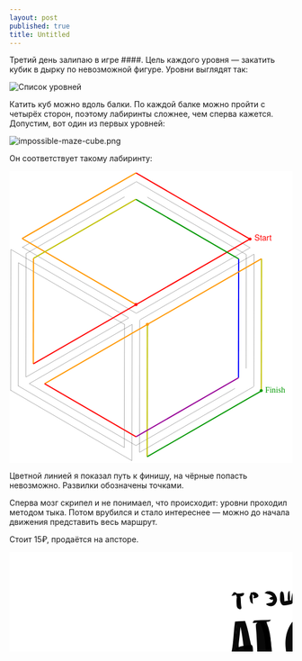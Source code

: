```yaml
---
layout: post
published: true
title: Untitled
---
```

Третий день залипаю в игре ####. Цель каждого уровня — закатить кубик в дырку по невозможной фигуре. Уровни выглядят так:

![Список уровней]({{site.baseurl}}/media/impossible-maze-levels.png)

Катить куб можно вдоль балки. По каждой балке можно пройти с четырёх сторон, поэтому лабиринты сложнее, чем сперва кажется. Допустим, вот один из первых уровней:

![impossible-maze-cube.png]({{site.baseurl}}/media/impossible-maze-cube.png)

Он соответствует такому лабиринту:

<svg width="745" height="767" viewBox="0 0 745 767" xmlns="http://www.w3.org/2000/svg" style="background:#FFFFFF"><title>Artboard</title><g fill="none" fill-rule="evenodd"><path d="M302.183 727l.634-324M322.156 761l.688-358M342.165 739l.67-347M3.148 577l.704-370M23.183 565l.634-324M43.183 541l.634-323M622.8 519l.4-299M643.165 566l.67-347M43.246 541.733l270.508-155.466M52.246 558.733l270.508-155.466M343.51 391.21l299.98-172.42M33.845 200.21l299.31 173.58M3.653 206.203l309.694 179.594M23.795 241.475l279.41 162.05M33.51 201.21L333.49 28.79M42.997 217.827L303.003 68.173M333.845 28.21l299.31 173.58M362.763 69.077l260.474 150.846M332.563 721.577l260.874-150.154M333.51 374.21l299.98-172.42M342.51 739.21l299.98-172.42M52.363 558.725l280.274 162.55M22.795 564.475l279.41 162.05M2.894 575.945l319.212 185.11" stroke="#000" stroke-width=".5"/><g transform="translate(32 3)"><path d="M330.395 747.73l.576-347.326" stroke="#C1C100" stroke-width="3"/><path d="M30.8 503.895l.46-277.12" stroke="#FF9800" stroke-width="3"/><path d="M570.74 540.32l.517-312.11" stroke="#00F" stroke-width="3"/><path d="M630.682 574.96l.576-347.276" stroke="#C1C100" stroke-width="3"/><path d="M30.836 503.775l569.86-327.75" stroke="#F00" stroke-width="3"/><path d="M60.548 555.902l570.69-328.227M1.46 174.723l299.682 173.685M1.374 174.72L301.094 2.336" stroke="#FF9800" stroke-width="3"/><path d="M31.23 226.764l269.76-155.15" stroke="#C1C100" stroke-width="3"/><path d="M301.04 2.348L600.733 176.04" stroke="#F00" stroke-width="3"/><path d="M300.972 71.658L571.284 228.32" stroke="#009800" stroke-width="3"/><path d="M301.045 695.366l269.698-155.114" stroke="#980098" stroke-width="3"/><path d="M330.393 747.703L630.67 575" stroke="#009800" stroke-width="3"/><path d="M60.468 555.922L301.09 695.378" stroke="#F00" stroke-width="3"/><circle fill="#FF9800" cx="331" cy="400" r="4"/><circle fill="#F00" cx="601" cy="176" r="4"/><circle fill="#009800" cx="630.5" cy="574" r="4"/><circle fill="#F00" cx="301" cy="348" r="4"/></g><text font-family="HelveticaNeue, Helvetica Neue" font-size="21" fill="#F00"><tspan x="645" y="184">Start</tspan></text><text font-family="LucidaGrande, Lucida Grande" font-size="21" fill="#009800"><tspan x="673" y="582">Finish</tspan></text></g></svg>

Цветной линией я показал путь к финишу, на чёрные попасть невозможно. Развилки обозначены точками.

Сперва мозг скрипел и не понимаел, что происходит: уровни проходил методом тыка. Потом врубился и стало интереснее — можно до начала движения представить весь маршрут.

Стоит 15₽, продаётся на апсторе.

<svg width="1078" height="378" xmlns="http://www.w3.org/2000/svg" color-interpolation="auto" stroke="#000" stroke-linecap="square" stroke-miterlimit="10" font-family="Dialog" font-size="12">
  <g text-rendering="optimizeLegibility" stroke="none">
    <path d="M0 0h1078v400H0z" fill="#fff"/>
    <g fill-opacity=".965" stroke-opacity=".965">
      <path d="M400.367 212.633l1.17 3.236-5.215-6.71.558-6.86.73-7.82.805-7.1q.805-7.1 1.423-12.32.618-5.22 1.198-10.34t1.096-9.91q.517-4.79.96-9.05.44-4.26.78-8.06t.576-7.18q.236-3.38.49-7.27.257-3.89.435-7.29t5.312-2.94q5.133.46 6.193 3.01 1.06 2.55 2.905 7.7 1.844 5.15 3.01 9.27 1.168 4.12 2.183 8.6 1.015 4.48 2.023 9.41 1 4.93 2.22 10.11 1.22 5.19 2.43 10.77 1.21 5.58 2.52 11l3.07 12.68q1.75 7.27 2.72 11.22.96 3.95 1.77 7.08t1.99 6.99q1.19 3.86-5.91 9.55-7.1 5.69-3.69-.13 3.41-5.83-2.62-3.23t-6.8-1.58l-1.37-7.54q-.61-3.37-1.33-7.58-.73-4.21-1.86-11.71-1.14-7.5-1.6-13.09-.47-5.58-1.03-11.21-.56-5.63-1.3-10.88-.74-5.25-1.37-10.19-.63-4.94-1.41-9.3-.78-4.36-1.66-8.35-.88-3.99-2.14-9.13-1.26-5.14-1.64-7.67-.38-2.53-1.33-5.65-.95-3.12 2.42-1.57t3.22 4.84q-.15 3.28-.41 7.22-.27 3.93-.52 7.35-.25 3.42-.61 7.27t-.79 8.14q-.44 4.29-.96 9.11t-1.12 9.94q-.61 5.13-1.24 10.35t-1.43 12.27q-.8 7.05-1.17 10.93l-.66 7.05q-.3 3.18-.13 6.31.17 3.13-2.12 1.6z"/>
      <path d="M401.144 181.863l1.37-10.985 9.474-3.02 6.834-1.288 6.118-.91 4.5-.695q4.503-.695 4.12 11.457-.386 12.15-5.76 12.898-5.372.747-8.692 1.274-3.32.527-7.722 1.162zm45.126-59.07l-.97-3.11 11.524 2.35 2.125 6.71 2.3 6.317 1.03 4.135q1.03 4.136 1.82 8.966.79 4.84 1.37 12.22.57 7.39.7 11.68.12 4.3.18 7.72.05 3.42.11 6.1.05 2.67.02 6.31-.03 3.64-.77 6.89-.74 3.26-3.07 5.72t-2.74 5.09q-.4 2.63-.17 6.53.23 3.91 4.67 2.04 4.43-1.86 7.45-2.57 3.02-.71 8.6-1.08 5.58-.38 8.18-.54 2.6-.16 2.91 6.6.31 6.77-2.31 6.93-2.62.17-5.78.25-3.16.09-7.77.69-4.61.61-7.61.98-2.99.37-7.94-.02-4.95-.38-6.86-4.57-1.91-4.19-2.14-8.31-.23-4.12-1.29-8.57t-4.08-6.49q-3.02-2.03-3.8-7.6-.78-5.57-.81-8.15-.03-2.58-.02-5.83.01-3.25-.1-7.32-.11-4.08-.44-11.03-.33-6.95-.56-11.2-.23-4.25-.51-7.92t-.53-6.76-.31-5.94 4.2-5zm66.066 3.61l3.112 2.396 2.17 2.06 2.805 2.34 1.058-.75-2.06-3.76q-2.06-3.76-3.63-.78-1.56 2.97-3.25 5.86t-3.15 5.97-2.44 6.59q-.98 3.51-1.72 8.7-.74 5.19-.63 9.49.12 4.29.76 8.11.65 3.82 1.5 8.96.86 5.14 2 9.1 1.14 3.95 2.64 8.31t2.52 7.63q1.03 3.27 1.92 7.52.89 4.25 1.75 7.29t2.92 5.09q2.06 2.05 5.42-.01 3.36-2.07 6.82-1.65 3.47.41 3.9 6.44.44 6.03-2.66 7.72-3.09 1.69-6.51 2.19t-6.57.17q-3.14-.33-6.84-2.73-3.7-2.4-5.82-5.61t-3.4-7.44q-1.28-4.23-2.13-8.28-.86-4.05-1.77-6.89-.92-2.84-2.45-7.27t-2.8-9.02q-1.27-4.6-1.9-7.99-.62-3.39-1.25-7.62t-1.1-9.76q-.47-5.54-.06-11.46.41-5.92 1.52-10.51 1.11-4.6 2.8-8.79 1.69-4.2 3.96-7.99 2.26-3.79 5.97-7.92t7.91-5.1q4.2-.97 7.03 2.07t3.54 7.37q.71 4.32-2.56 8.21-3.27 3.88-6.04 1.95-2.76-1.93-4.12-5.8zm34.336-11.063l5.232 4.407.923 4.684.87 5.33.88 5.86.398 3.44q.397 3.45.76 9.35.362 5.9.606 10.34.25 4.44.39 8.94.14 4.51.36 8.66.23 4.16.44 7.83.22 3.67.48 6.67t.63 6.63.71 7.41q.35 3.78.36 6.77.02 2.99-.57 7.24-.59 4.24-6.03 3.34-5.44-.9-4.83-5.79.61-4.89 2.31-2.11 1.7 2.79 2.38 7.34.68 4.55-3.91 2.62-4.6-1.93-5.36-5.74-.76-3.81-1.07-6.45-.31-2.63-.68-5.93-.37-3.29-.71-7.01t-.6-6.91q-.25-3.18-.45-7.02t-.37-8.19q-.17-4.35-.18-9.04 0-4.69.09-9.17.09-4.48.34-10.35.25-5.87.59-9.16.34-3.29.58-6.06.24-2.78.38-5.38t.26-7.29z"/>
      <path d="M544.703 169.242l5.486-1.902 3.93 1.338 4 .327 4.45-.095 3.59-.087q3.58-.087 4.01 4.04.43 4.128-2.08 6.04-2.52 1.912-7.41 1.14-4.89-.773-7.51-1.92-2.62-1.144-6.06-3.374z"/>
      <path d="M574.332 114.883l2.965 6.055.91 6.2 1.55 11.224 1.952 9.66.57 3.527q.57 3.52 1.16 8.81.58 5.29 1.02 10.26.44 4.97.77 10.96.33 5.99.65 10.08t.56 8.66q.24 4.57.33 7.34.08 2.76.08 6.97t-9.75 4.21q-9.76 0-9.75-2.63 0-2.63 0-6.98t.18-8.92q.18-4.57.33-8.6l.37-9.9q.23-5.88.38-9.06.14-3.18.08-9.95-.06-6.78-.05-10.13.01-3.35-.31-8.28t-.35-10.91q-.03-5.98.33-9.58.36-3.6 1.25-6.63zm-121.57 73.93l-2.324-2.998 6.326 3.127 1.848 6.1 2.556 11.51.593 3.93q.6 3.93 1.06 7.178.46 3.248-3.09 3.76-3.55.513-4.02-2.744l-1.01-7.118q-.54-3.86-1.55-9.485-1-5.624-1.53-8.534zm13.394-5.853l2.027 4.49 1.454 5.368 2.693 9.68.9 3.275.94 4.612q.942 4.61 1.627 8.413.685 3.8-1.592 2.66-2.277-1.143-3.558-8.018-1.282-6.874-2.636-13.404-1.35-6.53-1.76-9.304z"/>
      <path d="M454.316 184.285l.697 10.55.405 7.267 1.052 7.854.41 4.133.477 5.62q.478 5.62.605 8.35.128 2.73-1.488-.73-1.615-3.46-.6-8.26 1.015-4.8 2.215-8.68 1.2-3.87 4.52-2.61 3.32 1.26 2.57 4.43t-2.74 5.54q-2 2.37-4.94 3.02-2.94.64-3.22-2.58-.27-3.23 2.53-4.15 2.8-.92 5.34-1.04 2.53-.12 5.25-.19t5.51-.08q2.79-.01 6.56-.01 3.77 0 8.73.16t8.19.26q3.23.11 1.69 2.73-1.54 2.63-6.12 2.82-4.58.2-10.43.12-5.85-.07-8.64-.07-2.79.01-5.51 0-2.72-.01-6.95-.03-4.23-.03-2.04-2.73 2.19-2.7 2.56-6.9.36-4.19.9-1.1.53 3.1-.19 7.5t-1.08 8.96q-.36 4.54-1.46 7.75-1.1 3.2-4.19 1.02-3.1-2.19-3.2-4.9-.1-2.72-.43-8.31-.33-5.6-.66-11.65-.32-6.05-.21-9.94.11-3.89.95-9.18z"/>
      <path d="M466.203 216.61l-7.833 2.715-3.212 2.212 4.8-2.208 4.92-.38 5.966-.14q5.965-.14 9.98-.54 4.016-.4 9.158-.54 5.142-.14 2.282 2.69-2.86 2.83-9.08 3.17-6.22.34-12.262.17-6.043-.18-8.627-.31-2.584-.14-5.22-.67-2.64-.53-.97-2.76 1.666-2.23 5.82-3.04zm136.52-90.8l-.993-3.164-1.165-3.33 8.848 6.824.974 4.127 1.008 4.392q1.007 4.39 2.152 12.41 1.145 8.01 1.722 14.15.57 6.13 1.03 12.25.46 6.12.76 13.91.3 7.78.37 11.47.07 3.68.08 7.9.01 4.22-5.28 1.2-5.29-3.02-5.13-7.64.15-4.62-.11-7.56-.26-2.94-.73-6.74-.47-3.8-1.68-11.04-1.21-7.25-2.38-15.4t-1.53-10.76q-.35-2.61-.78-6.93-.43-4.33-.52-10.33-.09-6.01 3.12-3.31 3.21 2.69 3.42 5.33.21 2.64.68 8.41.47 5.77 1.47 16.15 1 10.38 1.45 15.99.45 5.61.81 10.77.36 5.15.55 9.18.19 4.03.28 6.59.08 2.56-3.27 4.1-3.35 1.54-3.08-2.86t.64-7.02q.37-2.62.67 0 .29 2.61.64 6.1.35 3.49-.37.4-.73-3.09-.89-7.07-.17-3.98-.5-9.1-.33-5.11-.75-10.7-.42-5.59-1.11-13.63-.69-8.04-1.23-16.19l-.7-10.76q-.16-2.6-.48-5.38-.31-2.78 2.55 1.25 2.87 4.02 3.4 9.77.53 5.75 2.37 16.26 1.85 10.52 3.01 15.56 1.16 5.04 2.03 11.28.87 6.25 1.13 9.44.27 3.2.26 5.9-.01 2.71.14 7.81.15 5.09-5.13 3.29-5.28-1.81-5.36-7.76-.08-5.95-.33-13.56t-.66-13.59q-.4-5.98-.9-11.97t-1.4-13.83q-.91-7.84-1.44-12.16-.53-4.33-1.5-10.04-.97-5.71 2.33-4.7z"/>
      <path d="M601.762 126.543l-1.587-3.156 3.806-2.656 2.81-.77 7.94-2.28 5.65-1.04q5.65-1.04 8.25-1.09 2.6-.05.69 2.79t-5.04 3.07q-3.13.23-9.05 1.55-5.92 1.32-9.49 2.04-3.57.72-1.23-1.58 2.34-2.31 7.12-2.86t7.94-.57q3.17-.01 6.34-.01 3.18 0 5.74.73t-.02 1.32q-2.58.6-5.74 1.17-3.15.57-6.28.57-3.13.01-5.7.08-2.57.08-6.96 1.05-4.39.97-1.23-.83 3.16-1.8 6.77-2.71 3.62-.9 8.9-1.85 5.28-.94 2.17.36-3.11 1.3-9.37 2.93-6.25 1.64-9.64 2.07zm12.848 30.13l4.86-4.293 5.094-.71 5.385-.533 4.87-.655-1.46 3.086q-1.47 3.086-8.28 3.9-6.81.816-9.63 1.346-2.82.53.39-1.213 3.2-1.74 6.97-2.25 3.77-.5.37 2.54t-6.62 3.56q-3.23.53-3.81-2.16-.58-2.69 2.34-2.73 2.92-.03 8.04-.58 5.12-.54 10.4-2.15 5.28-1.61 3.64.7-1.64 2.31-6.82 2.87t-10.12 1.39zm2.33 47.82l4.94-3.11 9.09-.657 6.13-.8 5.355-.614-1.714 4.36q-1.71 4.362-5.35 4.85-3.64.486-7.4 1.252-3.75.766-8.11 2.304-4.35 1.54.09-.04 4.44-1.578 7.12-1.574 2.68.005 6.59.024 3.91.02-.95 4.41-4.86 4.393-7.95 4.655-3.08.262-7.43.54-4.35.28-2.36-1.91 1.99-2.19 6.84-3.024 4.84-.84 8.19-1.41 3.35-.57 8.23-.86 4.88-.29.22 1.45t-7.94 2.59q-3.28.85-6.06 1.29-2.78.44-6.94 1.27-4.16.83-.07-.8t6.97-1.82q2.88-.19 7.79-2.03 4.92-1.84 3.55.67-1.36 2.52-6.37 2.54-5.01.02-9.05-.02t-7.55-1.13q-3.51-1.09-2.02-5.63 1.49-4.54 4.64-5.75 3.14-1.21 9.14-2.6 6-1.39 9.65-1.86 3.65-.47 7.53-1.24t2.68 3.08q-1.19 3.86-3.81 4.13t-5.87.63q-3.24.35-7.99.39-4.75.03-7.25-.23z"/>
      <path d="M615.57 214.734l-5.597 2.44-3.463 1.158 3.614-5.25 4.707-.027 3.16-.006q3.16-.01 7.76-.05 4.6-.05 8.69-.04 4.09 0-1.82 3.86t-9.71 4.37q-3.8.51-9.22 2.09-5.42 1.58-7.65 2.88-2.22 1.29-1.17-3t5.41-4.79q4.36-.49 6.93.01 2.57.49.6 2.65t-4.34 3.74q-2.36 1.59-4.84 2.35-2.47.75-2.82-4.86-.35-5.62 5.7-6.97 6.05-1.36 10.43-1.92 4.39-.57 10.55-.47 6.17.1 4.34 4.07-1.82 3.98-8.72 3.98t-10.12-.04q-3.22-.05-6.1-.14-2.88-.1-2.65-3.93.23-3.83 3.21-3.87zm-9.922-34.93l-.32-6.31.88-3.964-.158 4.045-.035 6.232z"/>
      <path d="M599.797 116.848l-3.046-4.682 5.79 8.364 2.08 6.04 2.26 7.197 1.06 4.046q1.06 4.047 1.84 8.492.79 4.446 1.3 9.175.52 4.728.83 9.63.31 4.9.43 9.764.13 4.863.21 11.664.08 6.802-.18 10.983-.25 4.19-.49 7.76-.24 3.58-.38 6.67-.13 3.09-.13 5.73l.02 7.22q.02 4.58-4.42 3.83-4.44-.75-4.12-4.48.32-3.72 1.22-.26.9 3.47 2.46 6.62 1.56 3.16-2.02.84t-3.31-6.74q.26-4.42.29-7.16.04-2.74.2-5.98t.41-6.9q.25-3.65.56-7.66.31-4.01.35-10.62.04-6.61.1-11.38.05-4.76-.05-9.45-.1-4.69-.48-9.18t-1.03-8.7q-.65-4.21-1.46-8.06-.82-3.85-1.7-7.39-.88-3.55-1.72-6.76-.84-3.22-1.67-8.06-.83-4.85 2.33-2.84zm57.013-16.458l1.137 5.18.71 4.228.44 6.823.492 8.55.36 4.72q.37 4.72.69 9.82.32 5.1.68 12.99.36 7.89.46 13.41.1 5.52.17 11.03t.14 10.77q.07 5.26.17 12.05.09 6.79.21 10.48l.24 8q.12 4.3.24 7.64t-6.64-2.92q-6.76-6.26-6.37-12.99.39-6.73.57-11.37.18-4.63.62-9.29t.94-9.2q.5-4.53.93-9.01.43-4.47.87-8.79.43-4.32 1.17-9.84t1.08-8.52q.34-2.99.45-5.56.11-2.57.28-6.95t.36-7.23q.18-2.85.34-6.22.16-3.37-.22-8.86-.38-5.49 3.17-2 3.56 3.49 5.8 8.43t3.26 8.16q1.02 3.21 1.99 6.46t1.89 6.56q.92 3.31 2.11 8.38 1.18 5.08 2.38 11.74 1.19 6.67 1.72 9.31.53 2.65 1.71 6.77 1.17 4.12-1.67 2.02-2.85-2.1-2.27-6.92.57-4.82 1.17-9.69.6-4.87 1.13-8.28.53-3.41 1.1-6.71.57-3.3 1.19-6.28t1.42-5.59q.8-2.61 2.05-5.78t3.63-7.39q2.37-4.23 3.91-7.36t5.18.01q3.63 3.14 3.26 7.03-.37 3.89-.73 6.73-.36 2.85-.9 5.77-.55 2.93-1.19 5.98-.65 3.06-1.4 6.28-.76 3.22-1.48 6.57t-1.67 8.18q-.95 4.83-1.44 7.66-.48 2.83-1.2 7.2t-1.15 8.06q-.43 3.69-5.19 2.2-4.76-1.49-4.74-4.25.01-2.76.4-5.4.39-2.64.94-5.47.55-2.83 1.46-6.02.91-3.19 2.71-7.77 1.79-4.58 2.94-6.96 1.14-2.38 3.31-7.36t3.34-8.28q1.17-3.3 2.28-7.34 1.12-4.03 5.34-4.45 4.22-.41 5.16 3.34.93 3.75 1.52 6.2.59 2.46 1.1 5.14.51 2.69 1 5.67.5 2.99.97 6.19t.79 6.65q.32 3.45.51 8.96.19 5.51.23 9.57.04 4.06.16 8.02t.29 7.7q.17 3.74.51 6.93.34 3.19.8 5.79.46 2.61 1.14 5.81.68 3.21 1.15 5.78.47 2.58 1.04 5.98.57 3.4-4.61 2.12-5.18-1.28-5.17-4.76.01-3.48.21-8.42.21-4.94.83-7.58t2.51-.08q1.88 2.57 2.64 5.02.76 2.45 1.38 8.03.62 5.58-3.89 6.62-4.51 1.05-5.33-3.14-.83-4.19-1.54-7.44-.72-3.25-1.23-6.15-.51-2.9-.87-6.42t-.55-7.47q-.19-3.94-.32-8.02t-.15-8.14q-.02-4.06-.14-9.4-.12-5.34-.29-8.51-.17-3.18-.49-6.15-.32-2.98-.74-5.86-.42-2.88-.88-5.52-.46-2.64-.89-5.12t-.91-5.94q-.49-3.47 2.43-3.67 2.92-.2 2.28 2.4-.65 2.6-2.43 7.78-1.78 5.18-3.77 10.26t-2.72 7.6q-.73 2.52-2.03 7.06t-2.12 7.46q-.81 2.93-1.29 5.49t-.75 6.95q-.27 4.39-4.22 3.56-3.94-.82-3.42-4.57.523-3.74.94-6.22l.9-5.37q.49-2.89 1.463-7.83.97-4.95 1.74-8.39.76-3.44 1.55-6.63.78-3.19 1.423-6.12.64-2.93 1.16-5.68.52-2.75.89-5.43.37-2.68.86-6.49t4.14-3.71q3.65.1 1.06 4.72t-4.45 9q-1.87 4.39-3.15 9.45-1.287 5.06-1.786 8.21-.5 3.14-.85 6.52-.35 3.37-.64 6.73-.29 3.355-1.18 10.256-.89 6.9-1.84 9.35-.95 2.45-5.375-.04-4.43-2.48-5.42-7.44-1-4.95-1.82-9.83-.82-4.88-2.19-11.56t-2.15-9.9q-.78-3.22-1.64-6.41t-1.807-6.3q-.95-3.1-2.81-8.15t-2.84-9.22 1.63-.69q2.62 3.49 2.61 6.86-.02 3.38-.25 7.99t-.29 8.98q-.06 4.37-.15 6.98-.09 2.61-.275 5.67-.18 3.06-.48 8.59-.29 5.53-.22 9.82.08 4.28.12 8.76.05 4.48.11 9.06.07 4.58.16 9.16.09 4.59.3 9.12.21 4.53.37 8.97.16 4.45 1.07 12.91t-5.41 7.21q-6.33-1.25-6.48-7.38-.15-6.13-.29-9.89-.14-3.76-.13-10.66.01-6.9.11-12.16.094-5.25.17-10.76l.14-10.974q.07-5.46.01-13.244-.06-7.78-.065-12.83 0-5.05-.09-9.87-.09-4.82.08-9.2.16-4.38.41-7.85.25-3.48.55-6.19.31-2.72 1.6-5.24zm-198.837 93.27l.872-4.642-.014-3.595 5.36 7.498 1.29 7.28.57 3.8q.57 3.8.92 7.46.36 3.67.55 6.59.2 2.93-4.46 3.99-4.65 1.07-5.36-1.74t-1.38-5.97q-.67-3.16-1.61-8.66-.95-5.49-1.33-9.39-.38-3.89-.57-7.38-.19-3.49-.26-6.04-.07-2.56 3.8-2.91 3.87-.35 3.98 2.74.12 3.09.74 9.76t1.11 11.64q.48 4.97.78 9.97.3 5 .6 8.91t-4.51 2.81q-4.8-1.1-4.36-4.99.45-3.89.86-9.42t.49-8.62q.09-3.09.11-9.84.03-6.75.01-13.57t-.47-12.42q-.46-5.6-1.22-11.07-.75-5.47-1.18-7.98-.42-2.51-1.2-5.05-.77-2.54-1.81-5.81-1.04-3.27-2.07-6.25-1.03-2.98-2.93-6.67-1.89-3.69.53-6.33 2.43-2.64 5.48-2.73 3.05-.09 1.57 2.49-1.48 2.58-4.99 2.84-3.51.27-.8-1.4 2.71-1.66 5.3-1.66t3.33 2.98q.74 2.98-2.52 3.56-3.25.59-6.25.93-2.99.34 1.46-2.49t8.34-3.17q3.89-.34 6.65-.41 2.76-.07-1.5 3.22-4.25 3.29-9.25 3.53-5 .24-8.04.27-3.05.03-7.15.04-4.1.01-1.38-3.44t5.26-3.56q2.53-.11 7.38-.14 4.85-.02 9.99.02 5.14.05 5.18 2.82.04 2.77-5.21 2.76-5.25-.01-8.76.09t-6.95.39q-3.44.29-7.22 1.01t-1.59-2.23q2.19-2.95 5.53-3.66 3.34-.71 10.06-1.11 6.73-.41 9.26-.41 2.52-.01 2.48 2.91-.04 2.91-8.9 3.29-8.86.38-12.12 1t-5.96.87.81-3.13q3.52-3.38 7.17-3.69 3.65-.31 7.27-.41 3.62-.1 6.65-.09 3.03 0 6.72-.07 3.69-.08 2.1 2.39-1.59 2.47-4.33 2.43-2.74-.04-9.85-.04t-12.01.96q-4.9.96-3.5-1.49 1.4-2.44 6.69-2.45 5.3-.01 8.51-.16 3.22-.15 9.17-.94 5.95-.78 3.48 1.89t-6.23 2.95q-3.75.27-7.38.69-3.63.41-6.77.75-3.14.35-1.33-1.94 1.81-2.28 4.78-2.67 2.96-.38 5.78-.93 2.81-.55.21.18-2.61.73-5.17.73t-1.17-2.1q1.39-2.093 4.67-2.814 3.28-.72.88 1.535-2.4 2.26-.68 4.61 1.72 2.34 3.63 5.38t3.34 6.15q1.43 3.11 2.68 5.96 1.25 2.85 2.19 5.867.94 3.02 1.7 8.55.76 5.54 1.56 11.41t1.32 13.02q.52 7.15.71 14.1.19 6.95.1 10.27-.09 3.33-.58 9.16t-1.13 10.38-1.59 7.54q-.95 2.99-6.78-.09-5.83-3.07-5.77-6.95.06-3.87.11-8.74.05-4.86-.2-9.83-.25-4.96-.41-11.82-.16-6.85.19-10.03.35-3.18 4.35-2.88 3.99.3 4.25 6.06.26 5.76.71 9.42.45 3.66 1.44 8.96.99 5.3 1.64 8.33.65 3.03 1.26 5.54.61 2.5-2.6 2.71-3.21.2-3.24-2.57-.03-2.77-.22-6.27-.19-3.5-.61-7.22-.42-3.72-.82-7.33-.4-3.61-.87-7.5-.48-3.88.29-.08z"/>
      <path d="M702.668 117.03l1.986 3.704 1.067 3.952 1.41 5.597 1.75 7.5.86 4.805q.86 4.804 1.9 13.204 1.05 8.4 1.54 13.67t.84 9.538q.35 4.27.7 7.602.35 3.333.7 6.048.36 2.714 1.2 6.973.85 4.26-4.67 3.2-5.51-1.056-6.27-6.42-.75-5.365-1.06-8.822-.3-3.45-.6-7.78t-.65-9.58q-.35-5.26-.94-13.59t-.82-13.05q-.23-4.72-.57-8.47-.33-3.74-.55-6.67-.22-2.92.01-7.15zm-47.504-1.233l1.61-2.69 3.024 4.79.586 4.85.515 5.76.72 4.91q.72 4.906 1.42 8.906.7 4 1.3 8.475t1.16 9.28q.56 4.805.85 9.57.28 4.763.39 9.404.1 4.64.15 11.156.04 6.515.05 10.423.01 3.91.01 7.34 0 3.43.01 8.67t-5.46 4.26q-5.47-.97-5.17-4.22.29-3.25.82-10.1.54-6.84.83-12.69.29-5.84.61-12.54t.5-13.44q.18-6.74.24-12.73.05-5.99.21-10.83.16-4.84.2-8.77.04-3.93.17-8.48.12-4.55.07-7.08-.05-2.53 2.99.95t3.38 8.5q.33 5.02.39 10.73.05 5.72.16 10.51t.65 10.51 1.37 12.38 1.84 13.24q.99 6.57 1.31 12.02.32 5.46-4.03.65-4.35-4.81-5.95-11.38-1.61-6.57-2.46-13.37-.86-6.8-1.41-12.78-.56-5.97-.64-10.98-.08-5-.04-10.75t.09-10.94q.05-5.19.68-8.72.63-3.53 4.06-.82 3.44 2.7 3.47 5.61.04 2.91.17 8.53.13 5.63.17 10.47.04 4.85.2 10.84t.22 12.73q.05 6.75.24 13.44.18 6.7.5 12.67t.29 13.06q-.02 7.1-.1 10.63-.08 3.54-.48 6.46-.39 2.92-6.32.38t-5.94-6.32q-.02-3.78-.01-8.72v-8.85q0-3.91.01-10.38.01-6.47-.01-10.99-.03-4.52-.17-9.14t-.37-9.27-.44-9.06q-.22-4.41-.5-8.5-.29-4.09-.41-9.26-.12-5.16.21-8.21.34-3.05.89-7.66zm75.484-13.21l-3.97-.016 6.297 4.19 3.183 6.88 3.647 9.82 1.437 3.82q1.437 3.83 2.948 7.78 1.51 3.96 3.06 7.86 1.548 3.91 2.997 7.41 1.45 3.5 3.29 7.6t3.594 6.9q1.76 2.8 2.65-.96.89-3.77 2.13-6.44 1.24-2.67 2.83-9.38 1.59-6.71 2.16-11.96.57-5.25.89-8.07.32-2.82 1.26-7.38.94-4.56 3.07-2.53t1.19 6.79-1.68 8.82q-.73 4.06-1.78 8.98-1.05 4.92-2.38 10.77t-2.92 12.21q-1.58 6.36-4.12 15.7-2.54 9.35-3.98 14.3-1.43 4.95-3.03 9.85-1.6 4.9-3.61 9.7-2 4.8-6.82 1.45-4.82-3.36-2.53-7.74 2.29-4.39 4.91-10.11t4.43-10.23q1.81-4.51 4.38-12.01 2.58-7.49 4.24-12.33 1.66-4.85 3.28-9.09 1.62-4.24 3.2-7.87t2.99-6.78q1.42-3.14 3.54-8.5t2.72-8.77q.61-3.42 1.12 1.25t-.28 10.28q-.8 5.61-1.68 13.04-.88 7.43-1.77 12.99-.89 5.56-2 11.42-1.1 5.86-3.2 14.16t-3.68 12.81q-1.58 4.51-3.85 9.33t-4.08 8.1q-1.81 3.28-3.39 7.15-1.57 3.87-5.83 2.72t-4.21-6.63q.05-5.48 1.9-8.95 1.85-3.46 3.9-7.8t3.44-8.29q1.38-3.96 3.51-11.86 2.12-7.9 3.5-13.47t2.63-10.96q1.25-5.39 2.39-10.41 1.14-5.02 3.12-12.8 1.98-7.78 2.85-10.54.87-2.76 2.76-6.76 1.89-4 3.53-1.01 1.65 3 1.01 6.57-.63 3.57-2.8 9.02-2.16 5.45-3.61 8.6l-3.1 6.73q-1.64 3.58-3.31 7.76-1.67 4.19-3.32 9.02-1.65 4.83-4.08 12.38t-3.9 12.19q-1.47 4.65-2.75 8.85t-3.37 10.66-2.63 9.71q-.54 3.24-4.41-.69-3.86-3.93-2.12-8.18 1.74-4.25 3.21-8.8 1.47-4.55 2.93-9.39 1.46-4.84 4.25-14.04t4.76-15.35 3.67-11.82q1.71-5.66 3.14-10.45 1.43-4.78 2.64-8.78 1.22-4 2.84-8.72 1.62-4.72 2.97-7.7 1.34-2.99 3.54-.34 2.19 2.64.84 6.96t-1.69 7.1q-.34 2.77-.82 8.07-.49 5.3-1.59 12.27-1.1 6.98-1.66 10.05-.56 3.07-1.26 5.64-.71 2.56-2.25 6.22-1.54 3.66-5.13 4.51-3.59.85-7.19-.88-3.6-1.73-4.86-3.98-1.26-2.24-3.23-6.66t-3.47-8.13q-1.49-3.72-2.97-7.81-1.48-4.09-2.83-8.23-1.36-4.14-2.54-8.15-1.19-4-2.59-8.98t-2.52-8.89q-1.13-3.91-1.48-7.58-.35-3.67 3.92-4.07zm-325.118 9.05l.62-3.137.755 4.34-.658 5.31-.815 6.962-.472 4.062q-.472 4.063-.862 8.313-.39 4.25-.718 8.352-.33 4.1-.645 8.12-.316 4.02-.95 9.83-.633 5.82-1.84 12.76t-1.815 10.15q-.605 3.2-1.475 7.98-.87 4.78-1.368 7.81-.498 3.02-.98 5.78-.485 2.75-1.183 7.17-.698 4.43-1.266 9.22-.568 4.79-1.19 8.67-.623 3.88-1.287 8-.66 4.11-1.99.59-1.33-3.52-.71-.16.62 3.36-.07-.95t-.08-8.12q.61-3.8.94-6.62.32-2.82.88-6.9.55-4.08 1.41-9.23t1.36-8.19q.5-3.04 1.38-7.85.88-4.82 1.49-8.01.62-3.19 1.82-10.05 1.2-6.86 1.82-12.58.62-5.72.95-9.71.33-3.99.68-8.11.35-4.12.78-8.41.43-4.29.95-8.41t1.1-7.64q.58-3.53 1.24-6.13z"/>
      <path d="M408 162.34l.238 9.374-.782 9.834-1.062 10.472-1.152 10.622-.735 7.247q-.734 7.24-1.08 11.15-.347 3.9-.686 7.14-.33 3.24-.85 7.16t-.97 7.09q-.45 3.16-1.25 6.96t-2.76 1.95q-1.95-1.86-1.99-5.4-.03-3.55-2.45-5.14-2.42-1.59-.54-3.71 1.89-2.12 5-2.71 3.11-.6 6.93-.89 3.82-.3 1.67 1.41-2.15 1.7-5.37 1.79-3.22.09.02-1.78t1.8.2q-1.44 2.07-4.37 2.6-2.92.53-7.2 1.91-4.27 1.37-2.75-.92 1.53-2.29 5.36-2.27 3.84.01 4.75 2.84.91 2.83.94 6.38.04 3.55-.22-1.66t.28-9.11q.53-3.9.9-7.11.38-3.21.79-7.1.42-3.9 1.26-11.15.85-7.25 1.55-12.56.71-5.31 1.41-10.51.7-5.21 1.29-10.08.59-4.87.95-9.51zm55.918 98.07l-5.518-2.214-4.935-2.44-4.613-2.482 4.663 2.382 2.47 1.207q2.472 1.206 5.217 2.34z"/>
    </g>
    <path d="M350.715 255.7l1.476-8.208 6.63-2.776 5.08-1.227 8.87-.99 3.35-.32q3.35-.32 6.93-.91 3.59-.59 7.88-.86t7.47-.66q3.19-.39 6.02-.46 2.84-.08 5.91-.43 3.07-.36 6.17-.59 3.1-.22 7.13-.58 4.03-.36 7.64-.79l7.71-.93q4.1-.5 7.65-1.13 3.55-.64 8.37-1.7 4.82-1.06 9.23-1.56t8.26-.78q3.85-.29 6.73-.36 2.88-.08 7.08-.1 4.2-.03 8.24-.07 4.04-.05 7.82-.16 3.78-.11 6.4-.3 2.62-.18 5.78-.53 3.16-.35 7.42-.77 4.26-.42 10.41-.72 6.16-.3 10.79-.31 4.64-.01 11.16.26 6.52.27 10.42.71 3.9.44 7.43.73t6.37.53q2.84.24 6.08.23 3.24-.02 7.47-.08 4.23-.06 7.27-.09 3.04-.03 5.99-.03t7.2-.03q4.26-.03 6.77-.57 2.52-.54 5.24-.57 2.72-.03 8.66-.05 5.95-.02 9.32.03 3.38.04 6.7.01t6.75-.07q3.43-.05 8.36 0 4.94.04 8.16.06l6.42.04q3.2.03 6.4.05 3.2.02 6.4.01t6.24-.05q3.04-.04 7.3-.03l8.26.02q4 .01 6.54-.05 2.54-.06 8.62-.16t11.86-.12q5.79-.02 9.33-.01t8.51.08l7.59.1q2.63.03 6.84.03t7.06-.07q2.85-.07 5.62-.3 2.76-.23 5.77-.52l6.02-.58q3.02-.28 5.65-.62 2.64-.33 6.02-.94 3.38-.61 6.72-1.11 3.34-.51-1.45 9.03-4.78 9.53-9.74 9.54-4.95.01-9.73-.21t-8.85-.25q-4.08-.03-8.48-.04-4.41-.01-8.98-.04t-9.14.17-12.15.8q-7.58.61-13.23 1.19-5.65.57-11.59 1.24-5.94.67-11.96 1.4-6.02.74-11.89 1.56-5.88.82-16.89 2.57-11.02 1.76-19.1 3.03-8.09 1.28-13.59 2.02T638 257.7q-5.41.63-10.62 1.2-5.21.57-10.41 1.11t-10.31 1.18q-5.11.64-10.05 1.28-4.95.65-11.37 1.71-6.43 1.06-10.14 1.77-3.704.71-7.41 1.46-3.7.75-7.41 1.46-3.7.7-11.33 1.79t-13.556 1.55q-5.93.46-9.493.64-3.57.17-9.04.57-5.47.4-11.15.76t-11.39.94q-5.7.57-9.75.92-4.04.35-8.52 1-4.47.65-9.22 1.302-4.75.66-12.06 1.553-7.32.89-14.03 1.66t-10.8 1.117q-4.08.34-11.1.54-7.01.19-12.35-.19-5.35-.38-8.06-.756t-6.9-1.05q-4.19-.67-8.07-1.06-3.88-.394-9.51-1.55-5.62-1.153-4.01-11.02 1.62-9.87 5.38-11.08 3.76-1.213 8.82-2.73 5.06-1.52 9.25-2.59 4.19-1.07 8.92-2.14 4.73-1.06 9.68-2.12 4.96-1.05 12.8-2.05 7.84-.99 16.69-2.17 8.85-1.17 15.38-1.74 6.54-.57 9.93-.86 3.39-.29 13.91-1.38 10.52-1.09 14.01-1.56t10.74-1.43q7.24-.96 22.05-2.504 14.8-1.54 18.77-1.76 3.96-.22 18.41-.597t21.43-.55q6.98-.18 13.72-.49t13.45-.65l13.61-.68q6.9-.35 14.11-.74t18.27-.79q11.04-.4 14.84-.5 3.79-.1 7.57-.11 3.78-.01 11.17-.01 7.39 0 14.87.01l15.16.01q7.68.01 23.55-.03t19.77-.03q3.91 0 11.33-.09 7.42-.1 17.22-.54 9.8-.45 15.39-.82 5.59-.38 10.46-.87 4.86-.49 8.96-1.08 4.09-.59 7.04-1.24t.43 5.55q-2.52 6.2-6 6.74-3.49.53-8.7.12-5.22-.41-11.67-.7t-18.07-.43q-11.58-.15-20.11-.16-8.523-.01-17.81.02-9.28.03-19.33.4t-27.16 1.57q-17.11 1.2-34.09 2.56-16.972 1.37-22.36 1.75-5.38.38-16.08.85-10.69.46-32.78 1.22-22.09.75-27.68.96-5.59.21-16.25.74-10.67.52-21.13 1.14-10.46.62-25.29 2.054-14.83 1.43-19.26 2.02-4.43.59-12.95 2-8.52 1.41-16.22 2.82-7.71 1.41-14.88 2.92t-17.06 3.64q-9.89 2.12-16.01 3.34-6.13 1.21-14.46 2.54-8.33 1.32-15.13 2.6-6.81 1.28-10.98 2.15-4.18.87-10.4 1.95t-10.23 1.66q-4.01.58-7.59 1.07-3.58.48-6.71.98t-6.04 1.06q-2.9.57-6.88 1.54-3.99.974-5.09-7.866t1.55-9.67q2.65-.83 6.24-1.92t7.86-2.34l6.7-1.97q2.44-.72 7.79-2.09 5.35-1.37 8.3-2.1 2.95-.72 12.7-2.69t17.07-3.32 15.038-2.75q7.72-1.4 20.46-3.51t21.95-3.35q9.2-1.25 23.82-2.86 14.62-1.61 19.58-2.04 4.95-.43 14.84-1.34 9.88-.91 20.13-1.8 10.25-.89 20.62-1.84 10.375-.96 26.46-2.11t26.504-1.57q10.42-.42 20.77-.63 10.35-.21 20.4-.27 10.06-.06 20.08-.06 10.02 0 19.63.06 9.6.06 23.08.05 13.49-.01 25.72-.038 12.23-.03 15.96-.06 3.72-.02 10.44-.03 6.72-.01 12.32.04 5.6.04 10.22.06 4.62.02 10.54-.01t4.12 9.18q-1.81 9.22-5.53 9.23-3.73.02-8.53.06-4.8.05-10.34.53-5.55.48-26.59 2.51t-32.82 3.18q-11.777 1.15-25.3 2.49-13.53 1.34-28.66 2.79t-31.58 2.89-33.72 3.12q-17.27 1.674-69.4 6.35T445.36 269q-23.56 1.64-37.51 2.04-13.95.4-26.14.425-12.195.03-25.883-1.1-13.69-1.13-.26-3.627 13.43-2.5 25.39-5.41t25.76-4.85q13.8-1.94 37.22-4.55 23.43-2.62 75.47-7.61l69.3-6.65q17.26-1.66 33.7-3.16 16.45-1.51 31.55-3.01 15.1-1.51 28.62-2.8l25.29-2.42q11.78-1.13 32.877-3.18 21.1-2.05 27.05-2.58 5.95-.53 11.16-.61 5.203-.07 8.98-.07 3.77 0 7.152.02 3.38.015 1.8 9.26-1.58 9.24-7.5 9.21l-10.54-.06q-4.62-.03-10.22-.01t-12.32.07q-6.72.04-10.45.03l-15.96-.03q-12.23-.02-25.72-.05-13.48-.03-23.085-.04-9.6-.01-19.62.05-10.02.06-19.99.08-9.98.026-20.15.17-10.18.147-20.36.556-10.18.41-26.05 1.56-15.87 1.153-26.19 2.084-10.31.93-20.56 1.78-10.24.85-20.11 1.75t-14.75 1.33q-4.88.44-19.31 2.02t-23.4 2.76q-8.97 1.18-21.5 3.227-12.54 2.05-20.16 3.44-7.62 1.395-14.86 2.757-7.23 1.37-16.77 3.31-9.53 1.95-12.26 2.61-2.73.66-7.92 1.97-5.19 1.304-11.64 3.15-6.45 1.85-10 2.95t-6.54 2.03q-2.99.93-6.38 1.68-3.39.75-3.38-8.52.01-9.27 4.29-10.33 4.28-1.06 7.55-1.708 3.27-.65 6.61-1.18 3.35-.53 6.98-1.065 3.64-.53 7.44-1.12 3.81-.59 9.77-1.72 5.96-1.13 10.09-2.06 4.13-.93 8.69-1.81 4.56-.87 15.22-2.77 10.66-1.89 16.58-3.19t15.697-3.43q9.78-2.13 17-3.73 7.22-1.61 15.11-3.27 7.9-1.66 16.72-3.32 8.82-1.66 13.61-2.33 4.78-.67 19.97-2.14 15.18-1.47 25.89-2.14 10.7-.67 21.5-1.22 10.8-.55 16.45-.73 5.66-.19 27.68-.94 22.03-.75 32.58-1.28 10.56-.53 15.8-.91t22.18-1.62q16.93-1.25 34.22-2.42 17.29-1.18 27.7-1.65t19.91-.53q9.49-.06 18.09-.03 8.59.03 20.37.18 11.77.14 18.52.4t12.34.6q5.6.34 13.68 1.67t12.56 4.95q4.48 3.63-.35 12.62-4.83 8.99-8.56 9.79-3.73.8-8.41 1.48t-9.96 1.21q-5.276.53-11.156.91t-15.947.83q-10.07.45-17.73.57-7.66.12-11.65.14-4 .01-19.86.02-15.87.01-23.55-.03t-15.16-.03l-14.83.02q-7.36 0-11 .03-3.65.02-7.27.13-3.63.1-14.56.51t-18.08.76q-7.14.36-14.01.65-6.87.3-13.61.66-6.74.37-13.63.69-6.89.32-13.95.49-7.064.17-21.394.57-14.33.39-17.89.59-3.56.19-17.93 1.66T508 256.9q-7.092.93-10.73 1.41-3.633.48-14.43 1.61-10.792 1.13-14.33 1.43-3.533.31-10.04.8-6.51.49-15.18 1.18t-16.17 1.21q-7.5.52-12.1 1.26t-8.99 1.44q-4.39.703-8.24 1.63-3.85.93-8.76 2.39-4.91 1.463-7.64 2.253-2.74.79-3.1-5.88-.36-6.67 3.18-7.18 3.54-.52 7.89-.59 4.35-.07 8.56.01 4.22.08 8.98-.07 4.77-.15 9.41-.55 4.65-.4 9.89-.823 5.24-.43 11.717-1.21 6.473-.77 13.61-1.7 7.14-.92 11.73-1.62 4.594-.71 9.08-1.42 4.49-.71 8.73-1.34 4.234-.63 8.35-1.33 4.12-.71 11.943-1.43 7.83-.73 13.46-1.28t9.33-.8q3.695-.24 7.237-.48t12.04-1.4q8.5-1.16 11.89-1.9 3.39-.74 7.04-1.53 3.66-.79 7.66-1.54 4.007-.76 10.86-1.88 6.86-1.12 12.11-1.78 5.26-.65 10.51-1.24 5.25-.583 10.48-1.093t10.31-1.086q5.085-.57 10.295-1.24t10.5-1.46 13.28-2.05q7.986-1.27 19.105-2.96 11.12-1.7 17.2-2.5t12.3-1.58q6.22-.78 12.29-1.46 6.07-.68 11.883-1.27 5.81-.59 13.83-1.3 8.02-.71 13.17-.96t9.98-.24q4.83.01 9.31-.01t8.804.01q4.323.04 8.25.19 3.922.15 11.463.99 7.54.84 10.445 1.62 2.91.78 5.51 1.85 2.61 1.07 6.55 4.42 3.936 3.35-.414 15.26t-7.39 12.8q-3.033.9-6.86 1.58-3.82.68-6.95 1.1-3.13.42-6.444.8-3.315.37-6.535.71-3.22.33-6.51.56-3.28.23-6.67.3-3.39.07-7.76.07h-7q-2.63 0-7.59.1t-8.5.1q-3.54 0-9.28.01-5.74.01-9.25.01-3.52.01-8.6.05t-9.15 0q-4.07-.03-8.32-.03l-7.3.02q-3.05.01-6.25-.03-3.2-.03-6.4-.04-3.2-.01-6.4.01t-6.42.04q-3.23.03-8.16.05-4.94.02-8.37.07-3.43.05-6.86 0t-6.81-.12q-3.38-.08-9.21-.08-5.84 0-8.56-.02-2.72-.02-5.24-.05-2.52-.03-6.77-.57-4.25-.55-7.2-.57-2.95-.02-5.99-.02t-7.27-.04q-4.23-.05-8.13-.13-3.9-.08-7.25-.35-3.36-.27-6.84-.56-3.48-.29-7.55-.73t-7.81-.73q-3.74-.29-7.35-.34-3.61-.05-9.26.12t-9.87.42-7.49.59q-3.26.34-8.17.75t-9.2.5q-4.28.09-8.39.1-4.11.01-8.14.06-4.02.048-6.55.108-2.53.06-5.76.31-3.24.26-7.1.72-3.86.46-6.66.88-2.8.42-6.63.64-3.83.22-7.98.59t-8.33.79q-4.18.42-8.96.71-4.77.3-9.18.31-4.4.01-7.7.27-3.3.25-6.68.26-3.38.01-6.55-.12-3.18-.13-6.57-.33t-7.28.02q-3.88.22-7.27.2-3.39-.01-7.38.15-3.99.16-8.93.565zm1.005-149.274l2.785-3.25 5.258-2.41 4.897-.97 6.4-.766 4.32-.24q4.32-.242 12.72-.792 8.398-.55 15.14-1.244 6.74-.693 14.073-1.6 7.335-.907 15.286-1.88 7.95-.976 12.04-1.453 4.09-.47 8.47-.84 4.38-.37 18.52-1.33 14.14-.96 19.04-1.32 4.9-.36 19.04-1.24 14.14-.88 23.19-1.23 9.04-.35 18.17-.56 9.13-.21 18.55-.38t18.86-.22q9.44-.05 18.51-.08 9.07-.03 22.11-.05 13.04-.02 21.78-.04 8.75-.02 17.52.25t20.95.65q12.18.38 26.53 1.08 14.34.7 21.34.98 6.99.28 13.97.45 6.97.17 13.83.38 6.85.21 13.46.34 6.6.13 15.27.34 8.67.21 13.56.43t9.21.53q4.32.3 8.15.53 3.83.23 7.35.46 3.52.23 7.57.44 4.05.21-.16 10.06-4.22 9.85-9.01 9.86-4.8 0-10.56-.01-5.76-.01-13.22.02t-16.4.44q-8.95.41-31.05 1.54-22.1 1.14-28.41 1.44-6.31.3-20.02.78-13.71.48-28.26.95-14.55.48-29.15.9-14.6.43-43.66.86-29.06.44-36.34.6-7.28.16-21.4.29-14.11.12-28.04.23-13.93.11-27.32.38t-25.66.68q-12.28.4-22.93.77t-25.95 1.24q-15.3.87-25.3 1.69-10.01.82-19.22 1.72-9.21.91-17.34 1.66-8.13.76-18.09 1.13-9.96.37-17.88.55-7.92.19-14.06.18-6.14 0-11.45.03t-9.49-.21q-4.18-.24-7.61-.43-3.43-.18-3.28-7.76.16-7.58 4.29-7.71 4.14-.14 7.3.02 3.16.15 6.6.02 3.44-.13 11.27-.81t15.7-1.21q7.87-.53 17.46-1.12 9.59-.59 17.51-1.62 7.92-1.02 17.21-2 9.29-.98 19.51-1.84 10.21-.85 25.72-1.73 15.5-.88 26.29-1.28 10.78-.4 23.16-.79 12.37-.38 25.83-.57 13.47-.19 27.44-.35 13.97-.16 28.07-.37t21.34-.34q7.24-.13 36.26-.61 29.02-.48 43.55-.91 14.53-.44 29.01-.82 14.48-.38 28.09-.89t19.86-.88 28.38-1.51q22.13-1.13 31.32-1.53 9.2-.4 16.87-.4 7.67 0 13.44.03 5.76.03 10.42.02 4.66-.01 10.24-.17 5.57-.16 3.64 9.19-1.94 9.34-5.84 9.15-3.9-.2-7.46-.44t-7.45-.49-8.07-.57q-4.18-.32-8.88-.55-4.7-.23-13.23-.44-8.53-.21-15.13-.325-6.6-.11-13.53-.26-6.93-.142-13.99-.32-7.06-.18-14.12-.54l-21.35-1.06q-14.29-.7-26.37-1.05-12.08-.35-20.73-.57-8.65-.21-17.28-.2-8.63.02-21.64-.03-13.02-.04-22.06-.04-9.04.007-18.42.067-9.37.06-18.75.237-9.37.17-18.45.325-9.08.15-18.03.37t-23.04.69-18.91.37q-4.83-.1-18.86.633t-18.29.98q-4.26.25-8.29.61-4.03.36-12.01 1.05-7.98.69-15.46 1.2t-14.5.77q-7.02.26-15.64.18-8.62-.08-13-.47-4.38-.39-7.58-.63t-7.72-.84z" fill="#fff"/>
    <g fill-opacity=".965" stroke-opacity=".965">
      <path d="M515.125 217.48l3.79 1.155 2.926.72 2.13-.466 2.73-.65.68 2.58q.68 2.58-2.95 5.27-3.63 2.69-8.12 2.26-4.49-.43-7.63-4.02-3.14-3.59.43-3.49 3.57.1 6.78.75 3.21.64 6.68.71 3.47.06 6.67-2.87 3.2-2.94 3.71.48.52 3.42-2.07 6.01t-5.4 3q-2.81.41-6.63.04t-6.23-1.29q-2.42-.92-4.95-5.37-2.54-4.45 1.55-4.01 4.09.43 7.13 1.41 3.05.97 5.85-1.73t5.23-.68q2.43 2.02-.22 5.14-2.65 3.11-7.38 1.71zm105.75-1.648l3.566-2.803 3.64-1.03 6.53-1.67 7.27-1.74-1.88 3.61q-1.88 3.6-5.01 4.87-3.13 1.26-1.04-2.69 2.08-3.95 4.72-4.95 2.64-1-.19 2.19-2.82 3.19-6.14 3.9-3.31.71-7.14 1.37z"/>
      <path d="M636.512 205.684l-1.02-4.472-.216-3.806 2.677 4.528.34 3.246 1.082 4.172q1.082 4.172-1.348 1.43-2.43-2.74-1.91-7.017.522-4.277.708-7.74.186-3.463 2.748-1.1 2.562 2.365 3.387 5.896.825 3.54 1.408 7.68t-2.574 1.25q-3.156-2.89-2.413-7.31.75-4.42 1.01-7.26t1.61-.7q1.34 2.13 1.49 6.19.15 4.06.25 7.64t-2.94 3.64q-3.04.07-2.72-4.32.32-4.39.88-8.33.57-3.95 2.74-2.1 2.17 1.85 1.93 6.54-.24 4.69-.51 9.92-.27 5.23-4.78 4.86-4.51-.37-4.25-3.35.27-2.98 1.48-10.09 1.22-7.11 3.83-4.32t2.66 6.96q.04 4.17-2.55 4.13-2.6-.04-2.5-3.67.09-3.63.61-8.08t3.15-3.19q2.64 1.27 2.76 5.72.13 4.45.34 7.44.22 2.99-3.21.67-3.43-2.32-4.03-7.46-.61-5.14-.58-7.74.02-2.59 2.27-1.14t2.32 5.55q.08 4.1-.07 9.29-.14 5.19-3.32 3.27-3.18-1.91-3.4-6.22-.22-4.31 1.48-2.46zm-3.246-55.32l-2.067-2.795 4.52 3.12 1.26 5.83 2.28 9.28-3.53-1.58q-3.53-1.58-3.57-4.34-.04-2.77-.03-6.97 0-4.2 3.71-1.19t4.25 5.98q.54 2.97-3.78 3.39-4.32.42-4.68-2.74-.36-3.16-.16-6.46.2-3.3 3.98-1 3.77 2.3 3.94 7.15.17 4.85-4.63 2.25-4.8-2.6-5.05-5.77t2.3-3.84zm-8.14-36.394l3.26 5.206.707 3.917.932 3.09-3.705-4.645.237-3.306q.238-3.306 3.24.026 3.003 3.33 3.76 8.478.758 5.147-2.35 5.465-3.11.32-3.52-2.64-.412-2.96-.89-8.58-.476-5.62 2.138-4.14 2.614 1.48 1.96 5.95-.656 4.47-3.376 2.76-2.72-1.7-3.48-6.41zm88.01 104.057l-4.924.164 3.553-5.88 3.1-1.44 4.565-1.95-1.53 2.92q-1.53 2.91-5.28 3.59-3.748.68-8.125 1.65-4.378.97-2.03-2.58 2.348-3.55 8.896-4.06 6.55-.51 2.33 2.37t-8.94 4.03q-4.72 1.16-2.6-2.43 2.12-3.59 5.93-3.79 3.81-.19 7.9-1.04 4.09-.85 2.68 2.7-1.41 3.55-5.19 5.54zm18.977-110.004l-2.232 2.508-1.43 3.16.43 2.99 3.17-.58 4.78-1.2q4.78-1.2 2.11 1.28t-6.29 3.13q-3.61.65-2.3-1.51t4.73-3.18.25 1.53q-3.18 2.55-5.89-.2t-.13-5.46zm21.762 10.427l5.67-1.87 4.158-.317 4.71-.12 4.594-.718 3.56-.85q3.563-.852.49 2.03-3.073 2.882-5.566 3.307-2.49.424-6.84 1.215-4.35.79-3.19-1.666 1.16-2.45 4.06-2.98 2.9-.53 6.59-.92t.39 2.49q-3.3 2.88-6.24 3.49-2.94.62-6.14.91-3.2.29-2.05-2.66 1.15-2.95 5.61-3.73l7.04-1.23q2.58-.44 6.19-.84 3.61-.4 2.55 2.51t-5.86 3.75q-4.8.84-7.33.82-2.53-.01-7.46-.3zm-352.777 89.292l1.473 4.453-.6 6.837-.36 5.716-.4 5.516-4.08-2.294q-4.08-2.294-3.81-5.46.27-3.168.55-6.284.28-3.116.61-5.755.33-2.63 4.49-.2 4.16 2.44 4.02 5.7-.14 3.27-.27 6.52-.12 3.26-.24 5.95t-4.68 1.62q-4.56-1.07-3.38-6.38 1.18-5.3 2.06-9.01.88-3.71 1.54-7.17.66-3.47 2.54 1.19t1.16 8.51q-.72 3.85-1.44 7.76-.71 3.91-1.26 7.41t-.79 6.14q-.25 2.64-3.61 1.34-3.36-1.31-2.8-4.04.56-2.74 1.18-5.88.62-3.13 1.33-6.34t1.55-6.46q.84-3.26 1.77-7.31t1.36-1.56q.44 2.49-.21 5.24-.64 2.76-1.63 7.56-.99 4.81-1.52 7.86-.53 3.06-1.82-.36-1.29-3.41-.25-8.26t1.79-7.73q.75-2.88 2.23-6.54t2.48 2.39q1.01 6.06.95 9.46-.05 3.4-.18 6.75-.12 3.35-.46 6.64-.34 3.29-.87 6.23-.53 2.95-5.05 3.01-4.52.06-4.15-2.85.37-2.92 1.09-6.52.72-3.6 1.54-7.53l1.67-7.94q.84-4 2.82-10.55 1.97-6.55 5.24-3.4 3.26 3.15 2.91 6.79-.35 3.64-.74 7.58t-1.16 9.33q-.77 5.39-1.1 8.13-.33 2.75-5.25-.01t-4.72-5.53q.2-2.77.44-6.09t.63-6.7q.38-3.37.95-6.9.57-3.52 4.81-1.46 4.25 2.06 3.94 4.67-.31 2.61-.58 5.65-.27 3.03-.53 6.23-.27 3.2-.67 7.07-.39 3.87-4.56 1.45-4.16-2.43-3.78-5.22.38-2.8.84-5.73.47-2.94 1.29-6.78zm2.79-138.855l4.473 3.11.27 6.448.15 4.436.19 4.71-3.37.02q-3.37.02-5.35-2.37-1.97-2.39-1.64-7.9z"/>
    </g>
    <path d="M410.746 65.14l.382-5.666 11.527 6.523-1.675 7.05-1.46 5.103-.795 2.468q-.795 2.468-2.207 6.098t-2.04 6.13q-.63 2.503-14.32-.177-13.69-2.69-13.092-5.41.598-2.73 1.968-6.02 1.37-3.3 3.67-6.72 2.303-3.43 4.846-7.2 2.544-3.77 3.902-5.95 1.357-2.18 6.254 1.22z" fill="#fff"/>
    <g fill-opacity=".965" stroke-opacity=".965">
      <path d="M407.133 73.965l1.783 4.126.385 4.75.07 3.66.01 4.03.01 3.22q.01 3.23-1.6 0-1.6-3.22-1.59-7.06.01-3.84-.09-8.19z"/>
      <path d="M400.914 75.242l4.043-1.27 3.73-.084 3.614-.03 3.39-.014-3.5 1.67q-3.49 1.668-7.44 1.472zm29.216-3.886l2.226 4.07.5 8.914.122 3.476.405 4.665-2.435-1.65q-2.434-1.65-2.66-6.62-.23-4.97.775-8.6 1.004-3.63 5.05-4.11 4.045-.48 7.174 2.67 3.13 3.16 1.388 5.41-1.74 2.26-5.726 2.58-3.99.32-2.23-1.96 1.76-2.28-.93-4.02-2.69-1.74-2.69 3.11-.01 4.84.32 7.38t-1.91.12q-2.25-2.42-2.19-6.88zm23.913 1.6l4.41-2.974 5.132-.126 4.603 1.433 3.742 2.78 2.017 3.3q2.016 3.3 2.372 7.17.35 3.86-2.64 7.63t-7.34 4.21q-4.35.44-7.61-1.81-3.26-2.26.16-3.19 3.42-.94 6.47-1.19 3.05-.26 3.89-4.31.84-4.05-1.46-6.93-2.31-2.88-5.77-3.45z"/>
      <path d="M461.953 82.832l3.454-2.664 3.857-.655 3.376-.765-2.402 5.836-4.11.41zm22.172-13.074l3.345 2.096 1.18 4.283.578 6.054.22 5.58 4.58-.91q4.584-.91 7.337-.82 2.754.1 2.77 3.11.017 3.02-2.482 3.59-2.5.58-6.38 1.49t-6.984.72q-3.11-.19-4.89-3.68-1.78-3.48-1.78-6.27 0-2.79.11-5.73.11-2.95.19-5.78z"/>
      <path d="M498.758 68.934l.288 5.615.37 5.55-.055 5.81-.06 4.77-2.05-2.44q-2.05-2.44-1.94-5.34.11-2.9.2-5.82.09-2.93.92-5.73zm8.09.504l1.102 5.467.47 4.388.067 3.806-.1 3.55-.164 3.01q-.164 3.01-3.592 1.32-3.42-1.69-3.09-5.12.34-3.44 1.1-7.46.77-4.02 1.57-6.63zm-97.793 5.668l2.472 5.528.28 2.75.22 6.81.385 4.715.558 3.66q.557 3.66-3.248.84-3.804-2.82-3.638-6.59.166-3.77.43-7.33.264-3.57-.377-6.42-.64-2.86 2.408-4.01 3.05-1.15 6.546-1.98 3.5-.83 2.47 2.16-1.03 2.99-5.17 3.81-4.13.81-6.86.64-2.72-.18-1.31-2.4 1.41-2.22 3.15 1.06t2.42 6.84q.68 3.55 1.6 7.28.93 3.72 1.24 7 .31 3.28-3.72 1.95-4.03-1.34-4.43-6.2-.4-4.86-.34-8.38.06-3.52.79-8z"/>
      <path d="M405.988 74.88l-3.51 1.954-3.12.783-4.112.36 4.74-6.94.622 3.824q.622 3.83 1.52 1.21.896-2.62-.908-.27t-1.832-1.15q-.03-3.49 3.397-2.76zm126.645 4.753l5.158-2 5.36-.46 2.86-.39 4.27-.565-1.84 2.454q-1.84 2.453-6.19 2.845-4.34.392-6.99.3zm32.097 11.293l-2.817-4.27 1.377-4.95 1.975-5.3 1.75-4.56.728-2.873q.727-2.874 3.62-1.52 2.893 1.352 3.903 4.162 1.01 2.81 2.285 6.573 1.28 3.763 3.05 7.692 1.77 3.93-1.19 3.058-2.95-.873-4.43-4.65-1.47-3.774-3.13-8.767-1.65-4.99-2.05-1.28-.4 3.72-1.35 6.33-.95 2.61-1.24 6.34zm21.4-8.778l5.257-2.12 6.078-1.492 3.406-1.088 3.36-1.157 2.73-1.23q2.73-1.23-.53-1.36-3.26-.13-6.6-.48t-4.17 2.6q-.83 2.96 1.04 4.92 1.88 1.96 4.62 2.81 2.75.86 7.26 1.37 4.51.51 7.49-.02 2.98-.53.34 1.82-2.63 2.36-5.87 3.02-3.23.66-7.41.1-4.18-.57-8.01-3.12-3.84-2.55-4.79-6.95-.95-4.4 2.14-8.21t5.91-3.95q2.81-.13 5.37.69t4.34 2.62q1.78 1.8 1.28 5.24-.5 3.44-3.74 4.65-3.24 1.21-8.49 2.47-5.26 1.26-8.11 1.15zm45.03-17.558l2.44 5.64.01 3.047-.01 3.43.018 4.48h-2.923q-2.924 0-2.907-3.955.017-3.955.246-8.42z"/>
      <path d="M620.78 66.97l3.55-1.825 5.232-.362 3.138.044 3.034.006 4.252.02q4.252.022 2.08 2.022-2.172 2-5.783 2.02-3.61.022-7.75.004zm37.357-.732l1.793 4.41-.432 7.173-.14 3.41-.288 4.78-2.054-2.5q-2.055-2.5-1.72-7.83z"/>
      <path d="M649.68 68.293l3.015-1.798 3.614-.525 3.56-.03 4.75.015-2.38 2.338q-2.38 2.338-5.97 2.33zm22.765 6.267l3.02-2.576 3.887-.095 4.397-.53 2.78-.66-2.25-1.42q-2.25-1.42-5.58-1.37-3.34.04-4.54 2.62-1.21 2.58-1.4 5.8-.19 3.22 2.43 3.87 2.62.65 7.02 1.11 4.4.46 1.74 3.28-2.67 2.82-5.26 2.34-2.6-.48-5.17-1.55-2.58-1.07-4.55-5.47-1.98-4.41-.41-8.36 1.56-3.95 6.1-5.6 4.53-1.65 8.35-.95 3.82.71 5.18 4.55 1.36 3.84-1.11 5.44-2.47 1.59-4.96 1.88-2.49.28-6.1.25zm27.89-9.603l2.623 4.8.257 3.573.432 3.97.277 4.052.298 3.845q.298 3.845-2.282 2.382-2.58-1.47-2.54-6.39.042-4.93.02-9.09-.024-4.17 3.733-6.06 3.756-1.89 7.406-.38 3.64 1.51 4.07 4.21.42 2.7-4.32 5-4.74 2.29-2.51-.35 2.23-2.64 1.71-5.18-.52-2.55-3.39-2.3t-4.28 2.39q-1.41 2.13-1.03 7.27.38 5.13 1.43 8.92 1.05 3.79-1.81 1.68t-2.99-5.94q-.14-3.84-.06-7.72zm24.552-.184l2.21 5.308.18 3.06.068 4.27-.17 4.55-.112 3.87q-.113 3.87-1.11 1.15-.995-2.72 1.83-6.18 2.825-3.45 5.243-7.23 2.42-3.77 5.83-3.59 3.408.19 3.677 3.5.27 3.31.417 6.03.148 2.72.923 6.11.776 3.39-2.1.23-2.88-3.16-3.008-6.06-.128-2.91-.094-5.79.04-2.88-2.64 1.02-2.67 3.9-5.07 8.2-2.4 4.31-4.02 6.42-1.62 2.12-4.3-.93-2.69-3.04-2.36-7.34.32-4.29.62-7.98.29-3.68.73-6.32zm31.457-1.963l2.438 3.892.917 6.896.02 3.2-.12 5.2-2.51.063q-2.5.07-2.09-3.98.41-4.05 4.3-4.73 3.89-.68 2.12 1.22-1.77 1.91-3.52 4.66-1.76 2.75-3.11.02-1.36-2.74-1.13-7.52z"/>
      <path d="M759.36 76.66l3.244-2.61 2.83-1.188 3.223-.876-2.314 4.504-3.262.773z"/>
      <path d="M768.184 64.773l3.092 4.475.61 4.015.343 3.307.3 3.38.25 3.672q.25 3.672-3.37 1.747t-3.78-5.18q-.16-3.25-.27-6.91zm14.496-2.01l1.883 5.77-.14 4.166-.073 7.27-.087 4.4-.02 3.3q-.023 3.3-3.532 1.72-3.51-1.58-3.37-5.76.14-4.18.58-7.9.44-3.72 1.43-8.45z"/>
      <path d="M782.633 64.863l5.906-1.657 3.64-.72 4.97.44 3.29.16-1.91 2.465q-1.91 2.47-5.94 1.95-4.03-.52-6.98-.81zm-211.41 31l3.89 3.813.826 3.986.71 4.443.85 6.01-3.54-.05q-3.54-.05-3.74-3.138-.2-3.09-.65-6.808-.46-3.72 1.68-5.4 2.14-1.68 6.07-2.51 3.93-.84 8.03-1.05 4.1-.21 6.89 4.11t-1.4 7.65q-4.19 3.32-8.71 3.95-4.53.63-2.85-2.25t5.12-3.41q3.45-.53 7.29.2t2.74 4.86q-1.1 4.14-5.19 5.79-4.09 1.65-7.87 2.09-3.79.44-6.31.39-2.53-.06-.1-2.24t5.91-2.62q3.47-.44 6.84-1.54 3.36-1.1 1.77-3.4-1.59-2.29-4.73-1.87-3.14.42 1.46-2.8 4.6-3.22.08-3.33-4.52-.11-8.16.39-3.64.5-3.86 3.12-.22 2.62.63 5.68.85 3.07 1.71 5.51t-2.99 1.12q-3.85-1.32-4.27-4.46-.42-3.14-.73-7.35z"/>
    </g>
  </g>
</svg>